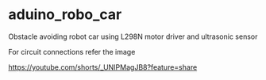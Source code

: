 # aduino_robo_car

Obstacle avoiding robot car using L298N motor driver and ultrasonic sensor

For circuit connections refer the image

https://youtube.com/shorts/_UNIPMagJB8?feature=share
